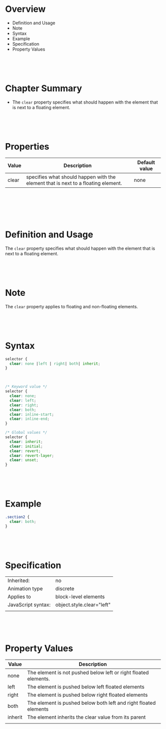 # Overview

- Definition and Usage
- Note
- Syntax
- Example
- Specification
- Property Values

&nbsp;

&nbsp;

# Chapter Summary

- The `clear` property specifies what should happen with the element that is next to a floating element.

&nbsp;

&nbsp;

# Properties

| Value | Description                                                                       | Default value |
| ----- | --------------------------------------------------------------------------------- | ------------- |
| clear | specifies what should happen with the element that is next to a floating element. | none          |

&nbsp;

&nbsp;

&nbsp;

# Definition and Usage

The `clear` property specifies what should happen with the element that is next to a floating element.

&nbsp;

&nbsp;

# Note

The `clear` property applies to floating and non-floating elements.

&nbsp;

&nbsp;

# Syntax

```css
selector {
  clear: none |left | right| both| inherit;
}
```

&nbsp;

```css
/* Keyword value */
selector {
  clear: none;
  clear: left;
  clear: right;
  clear: both;
  clear: inline-start;
  clear: inline-end;
}

/* Global values */
selector {
  clear: inherit;
  clear: initial;
  clear: revert;
  clear: revert-layer;
  clear: unset;
}
```

&nbsp;

&nbsp;

# Example

```css
.section2 {
  clear: both;
}
```

&nbsp;

&nbsp;

# Specification

|                    |                           |
| ------------------ | ------------------------- |
| Inherited:         | no                        |
| Animation type     | discrete                  |
| Applies to         | block-level elements      |
| JavaScript syntax: | object.style.clear="left" |
|                    |                           |

&nbsp;

&nbsp;

# Property Values

| Value   | Description                                                      |
| ------- | ---------------------------------------------------------------- |
| none    | The element is not pushed below left or right floated elements.  |
| left    | The element is pushed below left floated elements                |
| right   | The element is pushed below right floated elements               |
| both    | The element is pushed below both left and right floated elements |
| inherit | The element inherits the clear value from its parent             |
|         |                                                                  |

&nbsp;

&nbsp;
